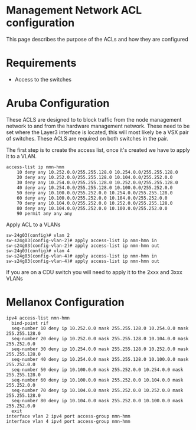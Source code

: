 # Management Network ACL configuration

This page describes the purpose of the ACLs and how they are configured

# Requirements
- Access to the switches 

# Aruba Configuration

These ACLS are designed to to block traffic from the node management network to and from the hardware management network.
These need to be set where the Layer3 interface is located, this will most likely be a VSX pair of switches. These ACLS are required on both switches in the pair.

The first step is to create the access list, once it's created we have to apply it to a VLAN.
```
access-list ip nmn-hmn
    10 deny any 10.252.0.0/255.255.128.0 10.254.0.0/255.255.128.0 
    20 deny any 10.252.0.0/255.255.128.0 10.104.0.0/255.252.0.0
    30 deny any 10.254.0.0/255.255.128.0 10.252.0.0/255.255.128.0 
    40 deny any 10.254.0.0/255.255.128.0 10.100.0.0/255.252.0.0
    50 deny any 10.100.0.0/255.252.0.0 10.254.0.0/255.255.128.0 
    60 deny any 10.100.0.0/255.252.0.0 10.104.0.0/255.252.0.0
    70 deny any 10.104.0.0/255.252.0.0 10.252.0.0/255.255.128.0 
    80 deny any 10.104.0.0/255.252.0.0 10.100.0.0/255.252.0.0
    90 permit any any any
```

Apply ACL to a VLANs
```
sw-24g03(config)# vlan 2
sw-s24g03(config-vlan-2)# apply access-list ip nmn-hmn in
sw-s24g03(config-vlan-2)# apply access-list ip nmn-hmn out
sw-24g03(config)# vlan 4
sw-s24g03(config-vlan-4)# apply access-list ip nmn-hmn in
sw-s24g03(config-vlan-4)# apply access-list ip nmn-hmn out
```

If you are on a CDU switch you will need to apply it to the 2xxx and 3xxx VLANs

# Mellanox Configuration

```
ipv4 access-list nmn-hmn
  bind-point rif
  seq-number 10 deny ip 10.252.0.0 mask 255.255.128.0 10.254.0.0 mask 255.255.128.0
  seq-number 20 deny ip 10.252.0.0 mask 255.255.128.0 10.104.0.0 mask 255.252.0.0
  seq-number 30 deny ip 10.254.0.0 mask 255.255.128.0 10.252.0.0 mask 255.255.128.0
  seq-number 40 deny ip 10.254.0.0 mask 255.255.128.0 10.100.0.0 mask 255.252.0.0
  seq-number 50 deny ip 10.100.0.0 mask 255.252.0.0 10.254.0.0 mask 255.255.128.0
  seq-number 60 deny ip 10.100.0.0 mask 255.252.0.0 10.104.0.0 mask 255.252.0.0
  seq-number 70 deny ip 10.104.0.0 mask 255.252.0.0 10.252.0.0 mask 255.255.128.0
  seq-number 80 deny ip 10.104.0.0 mask 255.252.0.0 10.100.0.0 mask 255.252.0.0
  exit
interface vlan 2 ipv4 port access-group nmn-hmn
interface vlan 4 ipv4 port access-group nmn-hmn